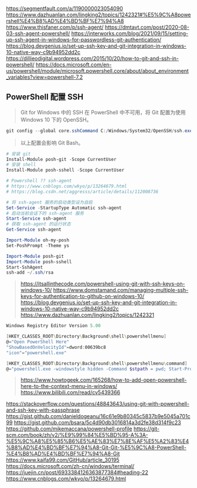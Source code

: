 https://segmentfault.com/a/1190000023054090
https://www.dazhuanlan.com/lingking2/topics/1242321#%E5%9C%A8powershell%E4%B8%AD%E4%BD%BF%E7%94%A8
https://www.thisfaner.com/p/ssh-agent/
https://dmtavt.com/post/2020-08-03-ssh-agent-powershell/
https://interworks.com/blog/2021/09/15/setting-up-ssh-agent-in-windows-for-passwordless-git-authentication/
https://blog.devgenius.io/set-up-ssh-key-and-git-integration-in-windows-10-native-way-c9b94952dd2c
https://dillieodigital.wordpress.com/2015/10/20/how-to-git-and-ssh-in-powershell/
https://docs.microsoft.com/en-us/powershell/module/microsoft.powershell.core/about/about_environment_variables?view=powershell-7.2

## PowerShell 配置 SSH

> Git for Windows 中的 SSH 在 PowerShell 中不可用，将 Git 配置为使用  Windows 10 下的 OpenSSH。

```powershell
git config --global core.sshCommand C:/Windows/System32/OpenSSH/ssh.exe
```

> 以上配置会影响 Git Bash。

```powershell
# 安装 git
Install-Module posh-git -Scope CurrentUser
# 安装 shell
Install-Module posh-sshell -Scope CurrentUser
```

```powershell
# Powershell ?? ssh-agent
# https://www.cnblogs.com/wkyo/p/13264679.html
# https://blog.csdn.net/aggresss/article/details/112008736

# 将 ssh-agent 服务的启动类型设为自启
Set-Service -StartupType Automatic ssh-agent
# 启动当前会话下的 ssh-agent 服务
Start-Service ssh-agent
# 获取 ssh-agent 的运行状态
Get-Service ssh-agent
```

```powershell
Import-Module oh-my-posh
Set-PoshPrompt -Theme ys

Import-Module posh-git
Import-Module posh-sshell
Start-SshAgent
ssh-add ~/.ssh/rsa
```

> https://itsallinthecode.com/powershell-using-git-with-ssh-keys-on-windows-10/
> https://www.domstamand.com/managing-multiple-ssh-keys-for-authentication-to-github-on-windows-10/
> https://blog.devgenius.io/set-up-ssh-key-and-git-integration-in-windows-10-native-way-c9b94952dd2c
> https://www.dazhuanlan.com/lingking2/topics/1242321

```powershell
Windows Registry Editor Version 5.00

[HKEY_CLASSES_ROOT\Directory\Background\shell\powershellmenu]
@="Open PowerShell Here"
"ShowBasedOnVelocityId"=dword:00639bc8
"icon"="powershell.exe"

[HKEY_CLASSES_ROOT\Directory\Background\shell\powershellmenu\command]
@="powershell.exe -windowstyle hidden -Command $stpath = pwd; Start-Process PowerShell -ArgumentList \\\"-NoExit\\\", \\\"-Command Set-Location -literalPath '%V'\\\" -verb RunAs"
```

> https://www.howtogeek.com/165268/how-to-add-open-powershell-here-to-the-context-menu-in-windows/
> https://www.bilibili.com/read/cv5439366


https://stackoverflow.com/questions/48843643/using-git-with-powershell-and-ssh-key-with-passphrase
https://gist.github.com/danieldogeanu/16c61e9b80345c5837b9e5045a701c99
https://gist.github.com/bsara/5c4d90db3016814a3d2fe38d314f9c23
https://github.com/mikemaccana/powershell-profile
https://git-scm.com/book/zh/v2/%E9%99%84%E5%BD%95-A%3A-%E5%9C%A8%E5%85%B6%E5%AE%83%E7%8E%AF%E5%A2%83%E4%B8%AD%E4%BD%BF%E7%94%A8-Git-Git-%E5%9C%A8-PowerShell-%E4%B8%AD%E4%BD%BF%E7%94%A8-Git
https://www.kaifa99.com/GitHub/article_30195
https://docs.microsoft.com/zh-cn/windows/terminal/
https://juejin.cn/post/6933384126363877384#heading-22
https://www.cnblogs.com/wkyo/p/13264679.html

